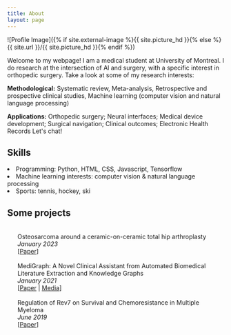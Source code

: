 ```yaml
---
title: About
layout: page
---
```

![Profile Image]({% if site.external-image %}{{ site.picture_hd }}{% else %}{{ site.url }}/{{ site.picture_hd }}{% endif %})

<p>Welcome to my webpage! I am a medical student at University of Montreal. I do research at the intersection of Al and surgery, with a specific interest in orthopedic surgery. Take a look at some of my research interests:</p>

<p><b>Methodological:</b> Systematic review, Meta-analysis, Retrospective and prospective clinical studies, Machine learning (computer vision and natural language processing)</p>
<p><b>Applications:</b> Orthopedic surgery; Neural interfaces; Medical device development; Surgical navigation; Clinical outcomes; Electronic Health Records Let's chat!</p>

<h2><b>Skills</b></h2>
<li> Programming: Python, HTML, CSS, Javascript, Tensorflow
<li> Machine learning interests: computer vision & natural language processing
<li> Sports: tennis, hockey, ski

<h2><b>Some projects</b></h2>

<ul class="publications">
	<br>
	Osteosarcoma around a ceramic-on-ceramic total hip arthroplasty<br>
	<i>January 2023</i><br>
	[<a href="https://www.arthroplastytoday.org/article/S2352-3441(22)00272-2/fulltext">Paper</a>]<br>
	<br>
	MediGraph: A Novel Clinical Assistant from Automated Biomedical Literature Extraction and Knowledge Graphs<br>
	<i>January 2021</i><br>
	[<a href="https://drive.google.com/file/d/1u75-frLjCBGUa6F8sdIrl-au-MSmGDnX/view?usp=sharing">Paper</a> | <a href="https://www.societyforscience.org/press-release/2021-regeneron-isef-grand-awards/">Media</a>]<br>
	<br>
	Regulation of Rev7 on Survival and Chemoresistance in Multiple Myeloma<br>
	<i>June 2019</i><br>
	[<a href="https://www.vaniercollege.qc.ca/science/files/2021/02/Regulation-of-Rev7-on-Survival-and-Chemoresistance-in-Multiple-Myeloma.pdf">Paper</a>]<br>
</ul>
